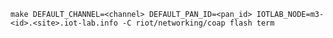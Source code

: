 ```make DEFAULT_CHANNEL=<channel> DEFAULT_PAN_ID=<pan_id> IOTLAB_NODE=m3-<id>.<site>.iot-lab.info -C riot/networking/coap flash term```
